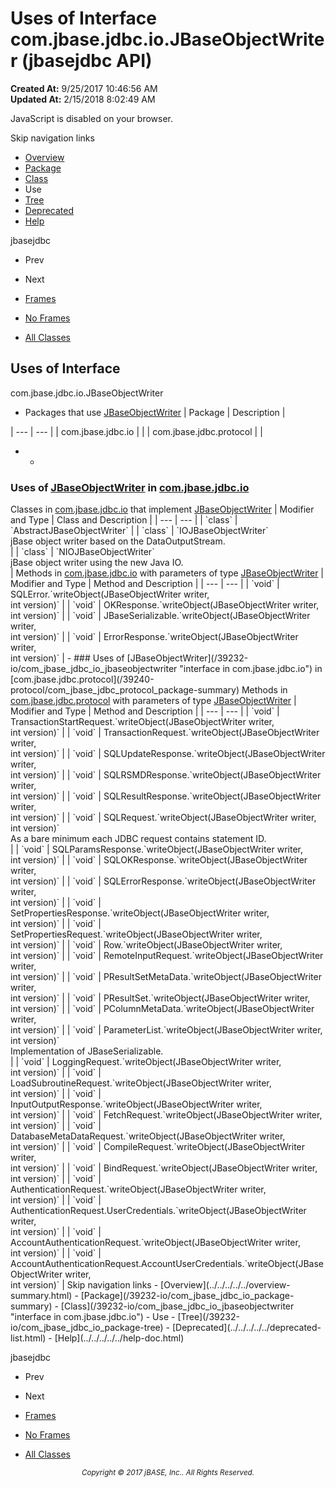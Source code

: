 # Uses of Interface com.jbase.jdbc.io.JBaseObjectWriter (jbasejdbc   API)

**Created At:** 9/25/2017 10:46:56 AM  
**Updated At:** 2/15/2018 8:02:49 AM  

<script type="text/javascript"><!--
    try {
        if (location.href.indexOf('is-external=true') == -1) {
            parent.document.title="Uses of Interface com.jbase.jdbc.io.JBaseObjectWriter (jbasejdbc   API)";
        }
    }
    catch(err) {
    }
//--></script><noscript><div>JavaScript is disabled on your browser.</div></noscript><!-- ========= START OF TOP NAVBAR ======= -->
<!--   -->
Skip navigation links
<!--   -->
- [Overview](../../../../../overview-summary.html)
- [Package](/39232-io/com_jbase_jdbc_io_package-summary)
- [Class](/39232-io/com_jbase_jdbc_io_jbaseobjectwriter "interface in com.jbase.jdbc.io")
- Use
- [Tree](/39232-io/com_jbase_jdbc_io_package-tree)
- [Deprecated](../../../../../deprecated-list.html)
- [Help](../../../../../help-doc.html)


jbasejdbc <br>

- Prev
- Next


- [Frames](../../../../../index.html?com/jbase/jdbc/io/class-use//39235-class-use/com_jbase_jdbc_io_class-use_JBaseObjectWriter)
- [No Frames](/39235-class-use/com_jbase_jdbc_io_class-use_JBaseObjectWriter)


- [All Classes](../../../../../allclasses-noframe.html)


<script type="text/javascript"><!--
  allClassesLink = document.getElementById("allclasses_navbar_top");
  if(window==top) {
    allClassesLink.style.display = "block";
  }
  else {
    allClassesLink.style.display = "none";
  }
  //--></script>
<!--   -->
<!-- ========= END OF TOP NAVBAR ========= -->
## Uses of Interface
com.jbase.jdbc.io.JBaseObjectWriter

- <caption><span>Packages that use <a href="/39232-io/com_jbase_jdbc_io_jbaseobjectwriter" title="interface in com.jbase.jdbc.io">JBaseObjectWriter</a></span><span class="tabEnd"> </span></caption>| Package | Description |
| --- | --- |
| com.jbase.jdbc.io |   |
| com.jbase.jdbc.protocol |   |
- - <!--   -->
### Uses of [JBaseObjectWriter](/39232-io/com_jbase_jdbc_io_jbaseobjectwriter "interface in com.jbase.jdbc.io") in [com.jbase.jdbc.io](/39232-io/com_jbase_jdbc_io_package-summary)


<caption><span>Classes in <a href="/39232-io/com_jbase_jdbc_io_package-summary">com.jbase.jdbc.io</a> that implement <a href="/39232-io/com_jbase_jdbc_io_jbaseobjectwriter" title="interface in com.jbase.jdbc.io">JBaseObjectWriter</a></span><span class="tabEnd"> </span></caption>| Modifier and Type | Class and Description |
| --- | --- |
| `class` | `AbstractJBaseObjectWriter`  |
| `class` | `IOJBaseObjectWriter`<br>jBase object writer based on the DataOutputStream.<br> |
| `class` | `NIOJBaseObjectWriter`<br>jBase object writer using the new Java IO.<br> |



<caption><span>Methods in <a href="/39232-io/com_jbase_jdbc_io_package-summary">com.jbase.jdbc.io</a> with parameters of type <a href="/39232-io/com_jbase_jdbc_io_jbaseobjectwriter" title="interface in com.jbase.jdbc.io">JBaseObjectWriter</a></span><span class="tabEnd"> </span></caption>| Modifier and Type | Method and Description |
| --- | --- |
| `void` | SQLError.`writeObject(JBaseObjectWriter writer,<br>           int version)`  |
| `void` | OKResponse.`writeObject(JBaseObjectWriter writer,<br>           int version)`  |
| `void` | JBaseSerializable.`writeObject(JBaseObjectWriter writer,<br>           int version)`  |
| `void` | ErrorResponse.`writeObject(JBaseObjectWriter writer,<br>           int version)`  |
    - <!--   -->
### Uses of [JBaseObjectWriter](/39232-io/com_jbase_jdbc_io_jbaseobjectwriter "interface in com.jbase.jdbc.io") in [com.jbase.jdbc.protocol](/39240-protocol/com_jbase_jdbc_protocol_package-summary)


<caption><span>Methods in <a href="/39240-protocol/com_jbase_jdbc_protocol_package-summary">com.jbase.jdbc.protocol</a> with parameters of type <a href="/39232-io/com_jbase_jdbc_io_jbaseobjectwriter" title="interface in com.jbase.jdbc.io">JBaseObjectWriter</a></span><span class="tabEnd"> </span></caption>| Modifier and Type | Method and Description |
| --- | --- |
| `void` | TransactionStartRequest.`writeObject(JBaseObjectWriter writer,<br>           int version)`  |
| `void` | TransactionRequest.`writeObject(JBaseObjectWriter writer,<br>           int version)`  |
| `void` | SQLUpdateResponse.`writeObject(JBaseObjectWriter writer,<br>           int version)`  |
| `void` | SQLRSMDResponse.`writeObject(JBaseObjectWriter writer,<br>           int version)`  |
| `void` | SQLResultResponse.`writeObject(JBaseObjectWriter writer,<br>           int version)`  |
| `void` | SQLRequest.`writeObject(JBaseObjectWriter writer,<br>           int version)`<br>As a bare minimum each JDBC request contains statement ID.<br> |
| `void` | SQLParamsResponse.`writeObject(JBaseObjectWriter writer,<br>           int version)`  |
| `void` | SQLOKResponse.`writeObject(JBaseObjectWriter writer,<br>           int version)`  |
| `void` | SQLErrorResponse.`writeObject(JBaseObjectWriter writer,<br>           int version)`  |
| `void` | SetPropertiesResponse.`writeObject(JBaseObjectWriter writer,<br>           int version)`  |
| `void` | SetPropertiesRequest.`writeObject(JBaseObjectWriter writer,<br>           int version)`  |
| `void` | Row.`writeObject(JBaseObjectWriter writer,<br>           int version)`  |
| `void` | RemoteInputRequest.`writeObject(JBaseObjectWriter writer,<br>           int version)`  |
| `void` | PResultSetMetaData.`writeObject(JBaseObjectWriter writer,<br>           int version)`  |
| `void` | PResultSet.`writeObject(JBaseObjectWriter writer,<br>           int version)`  |
| `void` | PColumnMetaData.`writeObject(JBaseObjectWriter writer,<br>           int version)`  |
| `void` | ParameterList.`writeObject(JBaseObjectWriter writer,<br>           int version)`<br>Implementation of JBaseSerializable.<br> |
| `void` | LoggingRequest.`writeObject(JBaseObjectWriter writer,<br>           int version)`  |
| `void` | LoadSubroutineRequest.`writeObject(JBaseObjectWriter writer,<br>           int version)`  |
| `void` | InputOutputResponse.`writeObject(JBaseObjectWriter writer,<br>           int version)`  |
| `void` | FetchRequest.`writeObject(JBaseObjectWriter writer,<br>           int version)`  |
| `void` | DatabaseMetaDataRequest.`writeObject(JBaseObjectWriter writer,<br>           int version)`  |
| `void` | CompileRequest.`writeObject(JBaseObjectWriter writer,<br>           int version)`  |
| `void` | BindRequest.`writeObject(JBaseObjectWriter writer,<br>           int version)`  |
| `void` | AuthenticationRequest.`writeObject(JBaseObjectWriter writer,<br>           int version)`  |
| `void` | AuthenticationRequest.UserCredentials.`writeObject(JBaseObjectWriter writer,<br>           int version)`  |
| `void` | AccountAuthenticationRequest.`writeObject(JBaseObjectWriter writer,<br>           int version)`  |
| `void` | AccountAuthenticationRequest.AccountUserCredentials.`writeObject(JBaseObjectWriter writer,<br>           int version)`  |
<!-- ======= START OF BOTTOM NAVBAR ====== -->
<!--   -->
Skip navigation links
<!--   -->
- [Overview](../../../../../overview-summary.html)
- [Package](/39232-io/com_jbase_jdbc_io_package-summary)
- [Class](/39232-io/com_jbase_jdbc_io_jbaseobjectwriter "interface in com.jbase.jdbc.io")
- Use
- [Tree](/39232-io/com_jbase_jdbc_io_package-tree)
- [Deprecated](../../../../../deprecated-list.html)
- [Help](../../../../../help-doc.html)


jbasejdbc <br>

- Prev
- Next


- [Frames](../../../../../index.html?com/jbase/jdbc/io/class-use//39235-class-use/com_jbase_jdbc_io_class-use_JBaseObjectWriter)
- [No Frames](/39235-class-use/com_jbase_jdbc_io_class-use_JBaseObjectWriter)


- [All Classes](../../../../../allclasses-noframe.html)


<script type="text/javascript"><!--
  allClassesLink = document.getElementById("allclasses_navbar_bottom");
  if(window==top) {
    allClassesLink.style.display = "block";
  }
  else {
    allClassesLink.style.display = "none";
  }
  //--></script>
<!--   -->
<!-- ======== END OF BOTTOM NAVBAR ======= -->
<small>			<center>			<i>Copyright © 2017 jBASE, Inc.. All Rights Reserved.</i>		</center></small>
